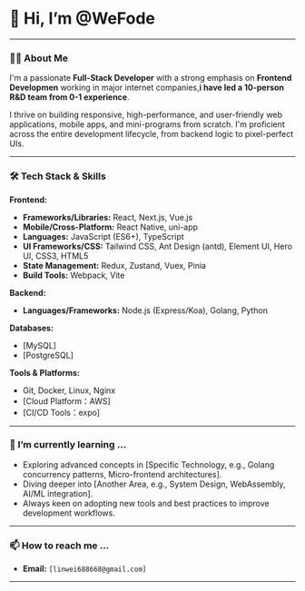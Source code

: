 # 👋 Hi, I’m @WeFode

---

### 👨‍💻 About Me

I'm a passionate **Full-Stack Developer** with a strong emphasis on **Frontend Developmen** working in major internet companies,**i have led a 10-person R&D team from 0-1 experience**.

I thrive on building responsive, high-performance, and user-friendly web applications, mobile apps, and mini-programs from scratch. I'm proficient across the entire development lifecycle, from backend logic to pixel-perfect UIs.

---

### 🛠️ Tech Stack & Skills

**Frontend:**
*   **Frameworks/Libraries:** React, Next.js, Vue.js
*   **Mobile/Cross-Platform:** React Native, uni-app
*   **Languages:** JavaScript (ES6+), TypeScript
*   **UI Frameworks/CSS:** Tailwind CSS, Ant Design (antd), Element UI, Hero UI, CSS3, HTML5
*   **State Management:** Redux, Zustand, Vuex, Pinia
*   **Build Tools:** Webpack, Vite

**Backend:**
*   **Languages/Frameworks:** Node.js (Express/Koa), Golang, Python 

**Databases:**
*   [MySQL]
*   [PostgreSQL]

**Tools & Platforms:**
*   Git, Docker, Linux, Nginx
*   [Cloud Platform：AWS]
*   [CI/CD Tools：expo]

---

### 🌱 I’m currently learning ...

*   Exploring advanced concepts in [Specific Technology, e.g., Golang concurrency patterns, Micro-frontend architectures].
*   Diving deeper into [Another Area, e.g., System Design, WebAssembly, AI/ML integration].
*   Always keen on adopting new tools and best practices to improve development workflows.

---

### 📫 How to reach me ...

*   **Email:** `[linwei688668@gmail.com]` 

---

